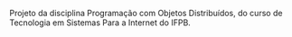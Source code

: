 Projeto da disciplina Programação com Objetos Distribuídos, do curso de Tecnologia em Sistemas Para a Internet do IFPB.